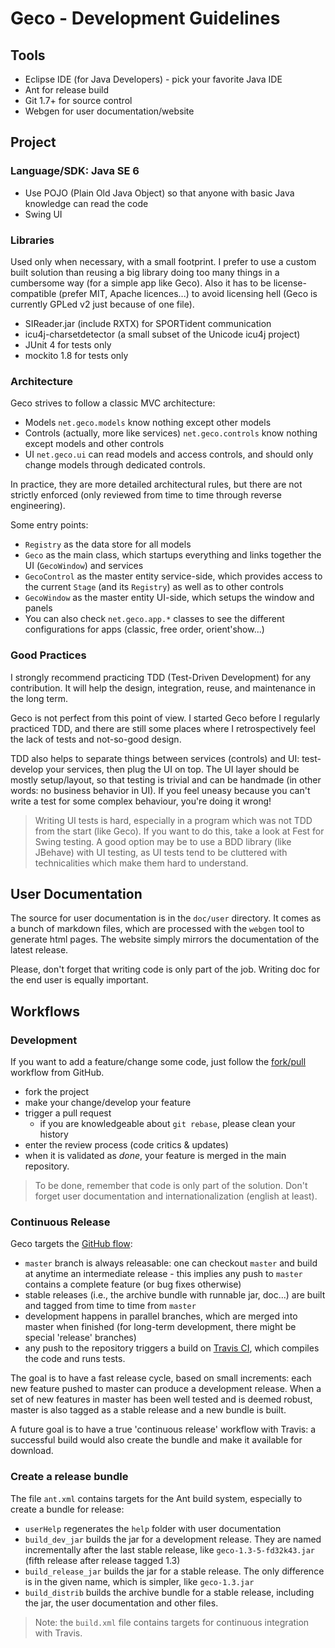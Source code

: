 Geco - Development Guidelines
=============================

Tools
-----

- Eclipse IDE (for Java Developers) - pick your favorite Java IDE
- Ant for release build
- Git 1.7+ for source control
- Webgen for user documentation/website

Project
-------

### Language/SDK: Java SE 6

- Use POJO (Plain Old Java Object) so that anyone with basic Java knowledge can read the code
- Swing UI

### Libraries

Used only when necessary, with a small footprint. I prefer to use a custom built solution than reusing a big library doing too many things in a cumbersome way (for a simple app like Geco). Also it has to be license-compatible (prefer MIT, Apache licences...) to avoid licensing hell (Geco is currently GPLed v2 just because of one file).

- SIReader.jar (include RXTX) for SPORTident communication
- icu4j-charsetdetector (a small subset of the Unicode icu4j project)
- JUnit 4 for tests only
- mockito 1.8 for tests only

### Architecture

Geco strives to follow a classic MVC architecture:

- Models `net.geco.models` know nothing except other models
- Controls (actually, more like services) `net.geco.controls` know nothing except models and other controls
- UI `net.geco.ui` can read models and access controls, and should only change models through dedicated controls.

In practice, they are more detailed architectural rules, but there are not strictly enforced (only reviewed from time to time through reverse engineering).

Some entry points:

- `Registry` as the data store for all models
- `Geco` as the main class, which startups everything and links together the UI (`GecoWindow`) and services
- `GecoControl` as the master entity service-side, which provides access to the current `Stage` (and its `Registry`) as well as to other controls
- `GecoWindow` as the master entity UI-side, which setups the window and panels
- You can also check `net.geco.app.*` classes to see the different configurations for apps (classic, free order, orient'show...)

### Good Practices

I strongly recommend practicing TDD (Test-Driven Development) for any contribution. It will help the design, integration, reuse, and maintenance in the long term.

Geco is not perfect from this point of view. I started Geco before I regularly practiced TDD, and there are still some places where I retrospectively feel the lack of tests and not-so-good design.

TDD also helps to separate things between services (controls) and UI: test-develop your services, then plug the UI on top. The UI layer should be mostly setup/layout, so that testing is trivial and can be handmade (in other words: no business behavior in UI). If you feel uneasy because you can't write a test for some complex behaviour, you're doing it wrong!

> Writing UI tests is hard, especially in a program which was not TDD from the start (like Geco). If you want to do this, take a look at Fest for Swing testing. A good option may be to use a BDD library (like JBehave) with UI testing, as UI tests tend to be cluttered with technicalities which make them hard to understand.


User Documentation
------------------

The source for user documentation is in the `doc/user` directory. It comes as a bunch of markdown files, which are processed with the `webgen` tool to generate html pages. The website simply mirrors the documentation of the latest release.

Please, don't forget that writing code is only part of the job. Writing doc for the end user is equally important.


Workflows
---------

### Development

If you want to add a feature/change some code, just follow the [fork/pull](https://help.github.com/articles/using-pull-requests) workflow from GitHub.

- fork the project
- make your change/develop your feature
- trigger a pull request
  - if you are knowledgeable about `git rebase`, please clean your history
- enter the review process (code critics & updates)
- when it is validated as *done*, your feature is merged in the main repository.

> To be done, remember that code is only part of the solution. Don't forget user documentation and internationalization (english at least).

### Continuous Release

Geco targets the [GitHub flow](http://scottchacon.com/2011/08/31/github-flow.html):

- `master` branch is always releasable: one can checkout `master` and build at anytime an intermediate release - this implies any push to `master` contains a complete feature (or bug fixes otherwise)
- stable releases (i.e., the archive bundle with runnable jar, doc...) are built and tagged from time to time from `master`
- development happens in parallel branches, which are merged into master when finished (for long-term development, there might be special 'release' branches)
- any push to the repository triggers a build on [Travis CI](https://travis-ci.org/sdenier/Geco), which compiles the code and runs tests.

The goal is to have a fast release cycle, based on small increments: each new feature pushed to master can produce a development release. When a set of new features in master has been well tested and is deemed robust, master is also tagged as a stable release and a new bundle is built.

A future goal is to have a true 'continuous release' workflow with Travis: a successful build would also create the bundle and make it available for download.

### Create a release bundle

The file `ant.xml` contains targets for the Ant build system, especially to create a bundle for release:

- `userHelp` regenerates the `help` folder with user documentation
- `build_dev_jar` builds the jar for a development release. They are named incrementally after the last stable release, like `geco-1.3-5-fd32k43.jar` (fifth release after release tagged 1.3)
- `build_release_jar` builds the jar for a stable release. The only difference is in the given name, which is simpler, like `geco-1.3.jar`
- `build_distrib` builds the archive bundle for a stable release, including the jar, the user documentation and other files.

> Note: the `build.xml` file contains targets for continuous integration with Travis.